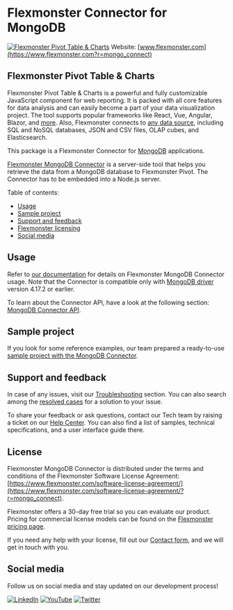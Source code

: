 # Flexmonster Connector for MongoDB

[![Flexmonster Pivot Table & Charts](https://cdn.flexmonster.com/landing.png)](https://www.flexmonster.com?r=mongo_connect)
Website: [www.flexmonster.com](https://www.flexmonster.com?r=mongo_connect)

## Flexmonster Pivot Table & Charts

Flexmonster Pivot Table & Charts is a powerful and fully customizable JavaScript component for web reporting. It is packed with all core features for data analysis and can easily become a part of your data visualization project. The tool supports popular frameworks like React, Vue, Angular, Blazor, and [more](https://www.flexmonster.com/doc/available-tutorials-integration?r=mongo_connect). Also, Flexmonster connects to [any data source](https://www.flexmonster.com/doc/supported-data-sources?r=mongo_connect), including SQL and NoSQL databases, JSON and CSV files, OLAP cubes, and Elasticsearch.

This package is a Flexmonster Connector for [MongoDB](https://www.mongodb.com/) applications.

[Flexmonster MongoDB Connector](https://www.flexmonster.com/doc/introduction-to-the-flexmonster-mongodb-connector?r=mongo_connect) is a server-side tool that helps you retrieve the data from a MongoDB database to Flexmonster Pivot. The Connector has to be embedded into a Node.js server.

Table of contents:

- [Usage](#usage)
- [Sample project](#sample-project)
- [Support and feedback](#support-and-feedback)
- [Flexmonster licensing](#flexmonster-licensing)
- [Social media](#social-media)

## Usage

Refer to [our documentation](https://www.flexmonster.com/doc/mongodb-connector?r=mongo_connect) for details on Flexmonster MongoDB Connector usage. Note that the Connector is compatible only with [MongoDB driver](https://www.npmjs.com/package/mongodb/v/4.17.2) version 4.17.2 or earlier.

To learn about the Connector API, have a look at the following section: [MongoDB Connector API](https://www.flexmonster.com/api/all-methods?r=mongo_connect).

## Sample project

If you look for some reference examples, our team prepared a ready-to-use [sample project with the MongoDB Connector](https://github.com/flexmonster/pivot-mongo).

## Support and feedback

In case of any issues, visit our [Troubleshooting](https://www.flexmonster.com/doc/typical-errors?r=mongo_connect) section. You can also search among the [resolved cases](https://www.flexmonster.com/technical-support?r=mongo_connect) for a solution to your issue.

To share your feedback or ask questions, contact our Tech team by raising a ticket on our [Help Center](https://www.flexmonster.com/help-center?r=mongo_connect). You can also find a list of samples, technical specifications, and a user interface guide there.

## License

Flexmonster MongoDB Connector is distributed under the terms and conditions of the Flexmonster Software License Agreement: [https://www.flexmonster.com/software-license-agreement/](https://www.flexmonster.com/software-license-agreement/?r=mongo_connect).

Flexmonster offers a 30-day free trial so you can evaluate our product. Pricing for commercial license models can be found on the [Flexmonster pricing page](https://www.flexmonster.com/pivot-table-editions-and-pricing?/r=mongo_connect).

If you need any help with your license, fill out our [Contact form](https://www.flexmonster.com/contact-our-team/?r=mongo_connect), and we will get in touch with you.

## Social media

Follow us on social media and stay updated on our development process!

[![LinkedIn](https://img.shields.io/badge/LinkedIn-blue?style=for-the-badge&logo=linkedin&logoColor=white)](https://linkedin.com/company/flexmonster) [![YouTube](https://img.shields.io/badge/YouTube-red?style=for-the-badge&logo=youtube&logoColor=white)](https://youtube.com/user/FlexMonsterPivot) [![Twitter](https://img.shields.io/badge/Twitter-blue?style=for-the-badge&logo=twitter&logoColor=white)](https://twitter.com/flexmonster)

